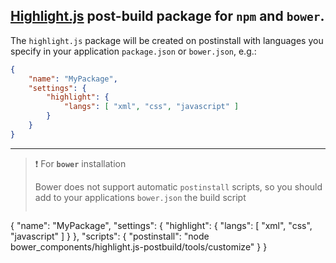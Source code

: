 ## [Highlight.js](https://highlightjs.org/) post-build package for `npm` and `bower`.


The `highlight.js` package will be created on postinstall with languages you specify in your application `package.json` or `bower.json`, e.g.:

```json
{
    "name": "MyPackage",
    "settings": {
        "highlight": {
            "langs": [ "xml", "css", "javascript" ]
        }
    }
}
```

---

> :exclamation: For **`bower`** installation
> 
> Bower does not support automatic `postinstall` scripts, so you should add to your applications `bower.json` the build script
> ```json
{
    "name": "MyPackage",
    "settings": {
        "highlight": {
            "langs": [ "xml", "css", "javascript" ]
        }
    },
    "scripts": {
        "postinstall": "node bower_components/highlight.js-postbuild/tools/customize"
    }
}
> ```

